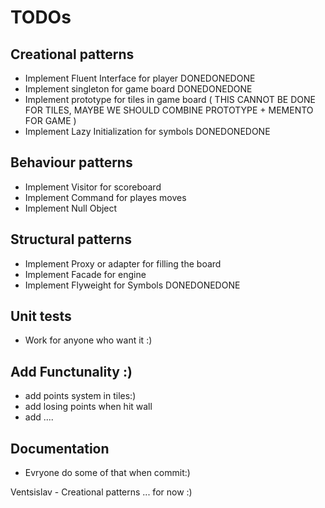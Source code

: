 # TODOs 

## Creational patterns 
* Implement Fluent Interface for player DONEDONEDONE
* Implement singleton for game board DONEDONEDONE
* Implement prototype for tiles in game board ( THIS CANNOT BE DONE FOR TILES, MAYBE WE SHOULD COMBINE PROTOTYPE + MEMENTO FOR GAME )
* Implement Lazy Initialization for symbols DONEDONEDONE

## Behaviour patterns 
* Implement Visitor for scoreboard
* Implement Command for playes moves 
* Implement Null Object 

## Structural patterns

* Implement Proxy or adapter for filling the board
* Implement Facade for engine
* Implement Flyweight for Symbols DONEDONEDONE

## Unit tests 
* Work for anyone who want it :)

## Add Functunality :)
* add points system in tiles:)
* add losing points when hit wall
* add .... 

## Documentation
* Evryone do some of that when commit:)

Ventsislav - Creational patterns ... for now :) 
